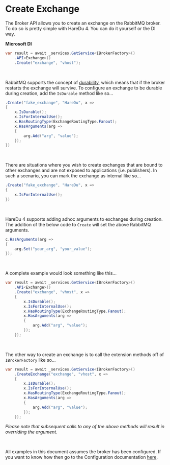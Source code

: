 # Create Exchange

The Broker API allows you to create an exchange on the RabbitMQ broker. To do so is pretty simple with HareDu 4. You can do it yourself or the DI way.

**Microsoft DI**

```c#
var result = await _services.GetService<IBrokerFactory>()
    .API<Exchange>()
    .Create("exchange", "vhost");
```
<br>

RabbitMQ supports the concept of [durability](https://www.rabbitmq.com/tutorials/amqp-concepts.html#exchanges), which means that if the broker restarts the exchange will survive. To configure an exchange to be durable during creation, add the ```IsDurable``` method like so...

```c#
.Create("fake_exchange", "HareDu", x =>
{
    x.IsDurable();
    x.IsForInternalUse();
    x.HasRoutingType(ExchangeRoutingType.Fanout);
    x.HasArguments(arg =>
    {
        arg.Add("arg", "value");
    });
})
```
<br>

There are situations where you wish to create exchanges that are bound to other exchanges and are not exposed to applications (i.e. publishers). In such a scenario, you can mark the exchange as internal like so...
```c#
.Create("fake_exchange", "HareDu", x =>
{
    x.IsForInternalUse();
})
```
<br>

HareDu 4 supports adding adhoc arguments to exchanges during creation. The addition of the below code to ```Create``` will set the above RabbitMQ arguments.

```c#
c.HasArguments(arg =>
{
    arg.Set("your_arg", "your_value");
});
```
<br>

A complete example would look something like this...

```c#
var result = await _services.GetService<IBrokerFactory>()
    .API<Exchange>()
    .Create("exchange", "vhost", x =>
    {
        x.IsDurable();
        x.IsForInternalUse();
        x.HasRoutingType(ExchangeRoutingType.Fanout);
        x.HasArguments(arg =>
        {
            arg.Add("arg", "value");
        });
    });
```

<br>

The other way to create an exchange is to call the extension methods off of ```IBrokerFactory``` like so...

```c#
var result = await _services.GetService<IBrokerFactory>()
    .CreateExchange("exchange", "vhost", x =>
    {
        x.IsDurable();
        x.IsForInternalUse();
        x.HasRoutingType(ExchangeRoutingType.Fanout);
        x.HasArguments(arg =>
        {
            arg.Add("arg", "value");
        });
    });
```

*Please note that subsequent calls to any of the above methods will result in overriding the argument.*

<br>

All examples in this document assumes the broker has been configured. If you want to know how then go to the Configuration documentation [here](https://github.com/ahives/HareDu3/blob/master/docs/configuration.md).

